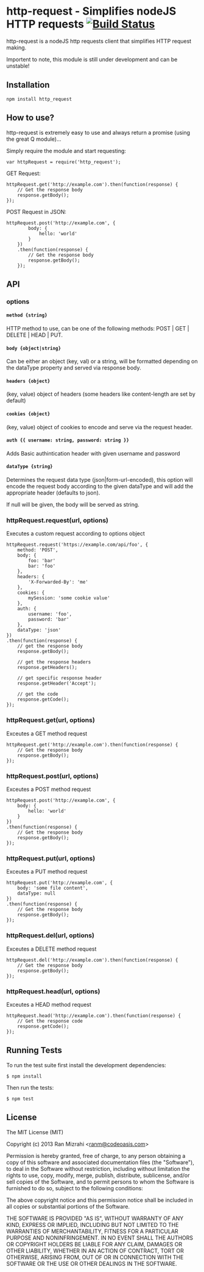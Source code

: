 http-request - Simplifies nodeJS HTTP requests [![Build Status](https://secure.travis-ci.org/ranm8/http-request.png?branch=master)](http://travis-ci.org/ranm8/http-request)
==============================================

http-request is a nodeJS http requests client that simplifies HTTP request making.

Importent to note, this module is still under development and can be unstable!

## Installation

	npm install http_request  


## How to use?

http-request is extremely easy to use and always return a promise (using the great Q module)...

Simply require the module and start requesting:

	var httpRequest = require('http_request'); 

GET Request:

	httpRequest.get('http://example.com').then(function(response) {
		// Get the response body
		response.getBody();
	});

POST Request in JSON:

	httpRequest.post('http://example.com', {
			body: {
				hello: 'world'
			}
		})
		.then(function(response) {
			// Get the response body
			response.getBody();
		});


## API

### options

#### `method {string}` 
HTTP method to use, can be one of the following methods: POST | GET | DELETE | HEAD | PUT.

#### `body {object|string}`
Can be either an object (key, val) or a string, will be formatted depending on the dataType property and served via response body.

#### `headers {object}` 
(key, value) object of headers (some headers like content-length are set by default)

#### `cookies {object}` 
(key, value) object of cookies to encode and serve via the request header.

#### `auth {{ username: string, password: string }} `
Adds Basic authintication header with given username and password

#### `dataType {string}` 

Determines the request data type (json|form-url-encoded), this option will encode the request body according to the given dataType and will add the appropriate header (defaults to json). 

If null will be given, the body will be served as string.

### httpRequest.request(url, options)

Executes a custom request according to options object

	httpRequest.request('https://example.com/api/foo', {
		method: 'POST',
		body: {
			foo: 'bar'
			bar: 'foo'
		},
		headers: {
			'X-Forwarded-By': 'me'
		},
		cookies: {
			mySession: 'some cookie value'
		},
		auth: {
			username: 'foo',
			password: 'bar'
		},
		dataType: 'json'		
	})
	.then(function(response) {
		// get the response body
		response.getBody();
		
		// get the response headers
		response.getHeaders();
		
		// get specific response header
		response.getHeader('Accept');
		
		// get the code
		response.getCode();
	});

### httpRequest.get(url, options)

Exceutes a GET method request

	httpRequest.get('http://example.com').then(function(response) {
		// Get the response body
		response.getBody();
	});

### httpRequest.post(url, options)

Exceutes a POST method request

	httpRequest.post('http://example.com', {
		body: {
			hello: 'world'
		}
	})
	.then(function(response) {
		// Get the response body
		response.getBody();
	});


### httpRequest.put(url, options)

Exceutes a PUT method request

	httpRequest.put('http://example.com', {
		body: 'some file content',
		dataType: null	
	})
	.then(function(response) {
		// Get the response body
		response.getBody();
	});


### httpRequest.del(url, options)

Exceutes a DELETE method request

	httpRequest.del('http://example.com').then(function(response) {
		// Get the response body
		response.getBody();
	});


### httpRequest.head(url, options)

Exceutes a HEAD method request
	
	httpRequest.head('http://example.com').then(function(response) {
		// Get the response code
		response.getCode();
	});


## Running Tests

To run the test suite first install the development dependencies:

	$ npm install	

Then run the tests:

	$ npm test

## License

The MIT License (MIT)

Copyright (c) 2013 Ran Mizrahi <<ranm@codeoasis.com>>

Permission is hereby granted, free of charge, to any person obtaining a copy
of this software and associated documentation files (the "Software"), to deal
in the Software without restriction, including without limitation the rights
to use, copy, modify, merge, publish, distribute, sublicense, and/or sell
copies of the Software, and to permit persons to whom the Software is
furnished to do so, subject to the following conditions:

The above copyright notice and this permission notice shall be included in
all copies or substantial portions of the Software.

THE SOFTWARE IS PROVIDED "AS IS", WITHOUT WARRANTY OF ANY KIND, EXPRESS OR
IMPLIED, INCLUDING BUT NOT LIMITED TO THE WARRANTIES OF MERCHANTABILITY,
FITNESS FOR A PARTICULAR PURPOSE AND NONINFRINGEMENT. IN NO EVENT SHALL THE
AUTHORS OR COPYRIGHT HOLDERS BE LIABLE FOR ANY CLAIM, DAMAGES OR OTHER
LIABILITY, WHETHER IN AN ACTION OF CONTRACT, TORT OR OTHERWISE, ARISING FROM,
OUT OF OR IN CONNECTION WITH THE SOFTWARE OR THE USE OR OTHER DEALINGS IN
THE SOFTWARE.

